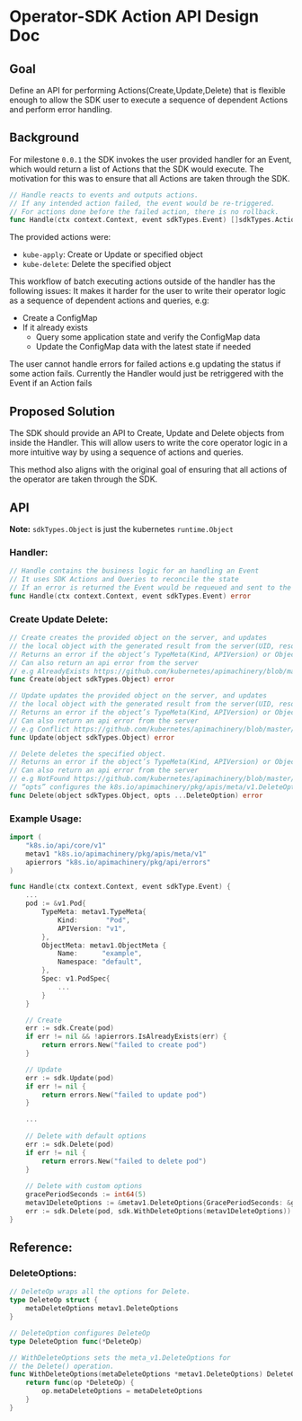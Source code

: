 # Operator-SDK Action API Design Doc

## Goal

Define an API for performing Actions(Create,Update,Delete) that is flexible enough to allow the SDK user to execute a sequence of dependent Actions and perform error handling.

## Background

For milestone `0.0.1` the SDK invokes the user provided handler for an Event, which would return a list of Actions that the SDK would execute. The motivation for this was to ensure that all Actions are taken through the SDK.

```Go
// Handle reacts to events and outputs actions.
// If any intended action failed, the event would be re-triggered.
// For actions done before the failed action, there is no rollback.
func Handle(ctx context.Context, event sdkTypes.Event) []sdkTypes.Action
```

The provided actions were:
- `kube-apply`: Create or Update or specified object
- `kube-delete`: Delete the specified object

This workflow of batch executing actions outside of the handler has the following issues:
It makes it harder for the user to write their operator logic as a sequence of dependent actions and queries, e.g:
- Create a ConfigMap
- If it already exists
  - Query some application state and verify the ConfigMap data
  - Update the ConfigMap data with the latest state if needed

The user cannot handle errors for failed actions e.g updating the status if some action fails. Currently the Handler would just be retriggered with the Event if an Action fails

## Proposed Solution

The SDK should provide an API to Create, Update and Delete objects from inside the Handler. This will allow users to write the core operator logic in a more intuitive way by using a sequence of actions and queries.

This method also aligns with the original goal of ensuring that all actions of the operator are taken through the SDK.

## API
**Note:** `sdkTypes.Object` is just the kubernetes `runtime.Object` 

### Handler:

```Go
// Handle contains the business logic for an handling an Event
// It uses SDK Actions and Queries to reconcile the state
// If an error is returned the Event would be requeued and sent to the Handler again
func Handle(ctx context.Context, event sdkTypes.Event) error
```

### Create Update Delete:
```Go
// Create creates the provided object on the server, and updates 
// the local object with the generated result from the server(UID, resourceVersion, etc).
// Returns an error if the object’s TypeMeta(Kind, APIVersion) or ObjectMeta(Name, Namespace) is missing or incorrect.
// Can also return an api error from the server
// e.g AlreadyExists https://github.com/kubernetes/apimachinery/blob/master/pkg/api/errors/errors.go#L423 
func Create(object sdkTypes.Object) error
```

```Go
// Update updates the provided object on the server, and updates
// the local object with the generated result from the server(UID, resourceVersion, etc).
// Returns an error if the object’s TypeMeta(Kind, APIVersion) or ObjectMeta(Name, Namespace) is missing or incorrect.
// Can also return an api error from the server
// e.g Conflict https://github.com/kubernetes/apimachinery/blob/master/pkg/api/errors/errors.go#L428 
func Update(object sdkTypes.Object) error
```

```Go
// Delete deletes the specified object.
// Returns an error if the object’s TypeMeta(Kind, APIVersion) or ObjectMeta(Name, Namespace) is missing or incorrect.
// Can also return an api error from the server
// e.g NotFound https://github.com/kubernetes/apimachinery/blob/master/pkg/api/errors/errors.go#L418
// “opts” configures the k8s.io/apimachinery/pkg/apis/meta/v1.DeleteOptions
func Delete(object sdkTypes.Object, opts ...DeleteOption) error
```

### Example Usage:

```Go
import (
    "k8s.io/api/core/v1"
    metav1 "k8s.io/apimachinery/pkg/apis/meta/v1"
    apierrors "k8s.io/apimachinery/pkg/api/errors"
)

func Handle(ctx context.Context, event sdkType.Event) {
    ...
    pod := &v1.Pod{
        TypeMeta: metav1.TypeMeta{
            Kind:       "Pod",
            APIVersion: "v1",
        },
        ObjectMeta: metav1.ObjectMeta {
            Name:      "example",
            Namespace: "default",
        },
        Spec: v1.PodSpec{
            ...
        }
    }

    // Create
    err := sdk.Create(pod)
    if err != nil && !apierrors.IsAlreadyExists(err) {
        return errors.New("failed to create pod")
    }

    // Update
    err := sdk.Update(pod)
    if err != nil {
        return errors.New("failed to update pod")
    }

    ...
	
    // Delete with default options
    err := sdk.Delete(pod)
    if err != nil {
        return errors.New("failed to delete pod")
    }
    
    // Delete with custom options
    gracePeriodSeconds := int64(5)
    metav1DeleteOptions := &metav1.DeleteOptions{GracePeriodSeconds: &gracePeriodSeconds}
    err := sdk.Delete(pod, sdk.WithDeleteOptions(metav1DeleteOptions))
}
```

## Reference:

### DeleteOptions:

```Go
// DeleteOp wraps all the options for Delete.
type DeleteOp struct {
    metaDeleteOptions metav1.DeleteOptions
}

// DeleteOption configures DeleteOp
type DeleteOption func(*DeleteOp) 

// WithDeleteOptions sets the meta_v1.DeleteOptions for
// the Delete() operation.
func WithDeleteOptions(metaDeleteOptions *metav1.DeleteOptions) DeleteOption {
    return func(op *DeleteOp) {
        op.metaDeleteOptions = metaDeleteOptions
    }
}
```


